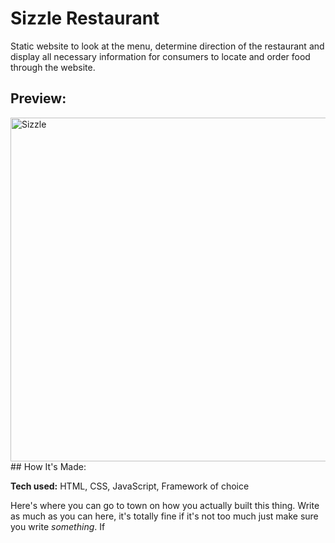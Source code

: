 # Sizzle Restaurant
Static website to look at the menu, determine direction of the restaurant and display all necessary information for consumers to locate and order food through the website.

## Preview:

<img src="https://user-images.githubusercontent.com/95299412/170963996-bf382e7e-f8f3-41f9-8012-0512eca650ca.gif" width="1000" height="550" text-align="center" alt="Sizzle"/>
## How It's Made:

**Tech used:** HTML, CSS, JavaScript, Framework of choice

Here's where you can go to town on how you actually built this thing. Write as much as you can here, it's totally fine if it's not too much just make sure you write *something*. If
